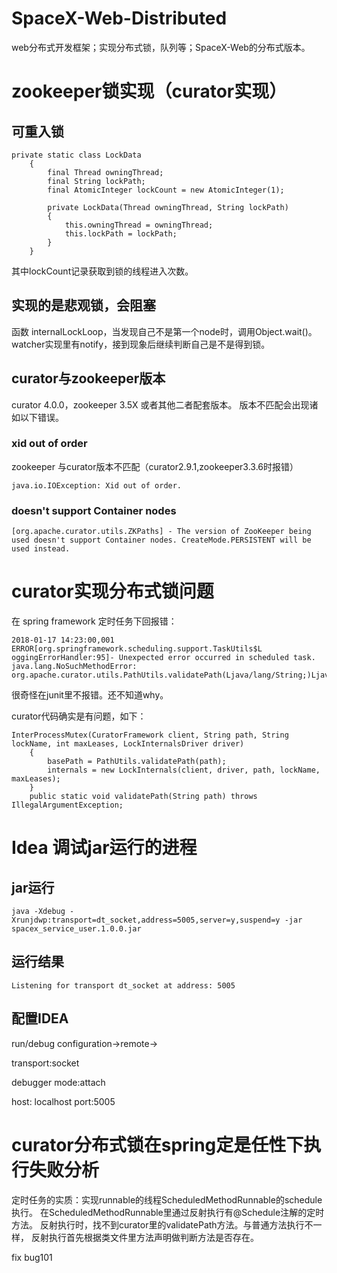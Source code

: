 # SpaceX-Web-Distributed
web分布式开发框架；实现分布式锁，队列等；SpaceX-Web的分布式版本。

# zookeeper锁实现（curator实现）
## 可重入锁
```
private static class LockData
    {
        final Thread owningThread;
        final String lockPath;
        final AtomicInteger lockCount = new AtomicInteger(1);

        private LockData(Thread owningThread, String lockPath)
        {
            this.owningThread = owningThread;
            this.lockPath = lockPath;
        }
    }
```
其中lockCount记录获取到锁的线程进入次数。
## 实现的是悲观锁，会阻塞
函数 internalLockLoop，当发现自己不是第一个node时，调用Object.wait()。
watcher实现里有notify，接到现象后继续判断自己是不是得到锁。
## curator与zookeeper版本
curator 4.0.0，zookeeper 3.5X 或者其他二者配套版本。
版本不匹配会出现诸如以下错误。

### xid out of order
zookeeper 与curator版本不匹配（curator2.9.1,zookeeper3.3.6时报错）
```
java.io.IOException: Xid out of order.
```
### doesn't support Container nodes
```
[org.apache.curator.utils.ZKPaths] - The version of ZooKeeper being used doesn't support Container nodes. CreateMode.PERSISTENT will be used instead.
```
# curator实现分布式锁问题
在 spring framework 定时任务下回报错：
```
2018-01-17 14:23:00,001 ERROR[org.springframework.scheduling.support.TaskUtils$L
oggingErrorHandler:95]- Unexpected error occurred in scheduled task.
java.lang.NoSuchMethodError: 
org.apache.curator.utils.PathUtils.validatePath(Ljava/lang/String;)Ljava/lang/String;
```
很奇怪在junit里不报错。还不知道why。

curator代码确实是有问题，如下：
```
InterProcessMutex(CuratorFramework client, String path, String lockName, int maxLeases, LockInternalsDriver driver)
    {
        basePath = PathUtils.validatePath(path);
        internals = new LockInternals(client, driver, path, lockName, maxLeases);
    }
    public static void validatePath(String path) throws IllegalArgumentException;
```
# Idea 调试jar运行的进程
## jar运行
```
java -Xdebug -Xrunjdwp:transport=dt_socket,address=5005,server=y,suspend=y -jar spacex_service_user.1.0.0.jar
```
## 运行结果
```
Listening for transport dt_socket at address: 5005
```
## 配置IDEA
run/debug configuration->remote->

transport:socket

debugger mode:attach

host: localhost port:5005
# curator分布式锁在spring定是任性下执行失败分析
定时任务的实质：实现runnable的线程ScheduledMethodRunnable的schedule执行。
在ScheduledMethodRunnable里通过反射执行有@Schedule注解的定时方法。
反射执行时，找不到curator里的validatePath方法。与普通方法执行不一样，
反射执行首先根据类文件里方法声明做判断方法是否存在。

fix bug101


